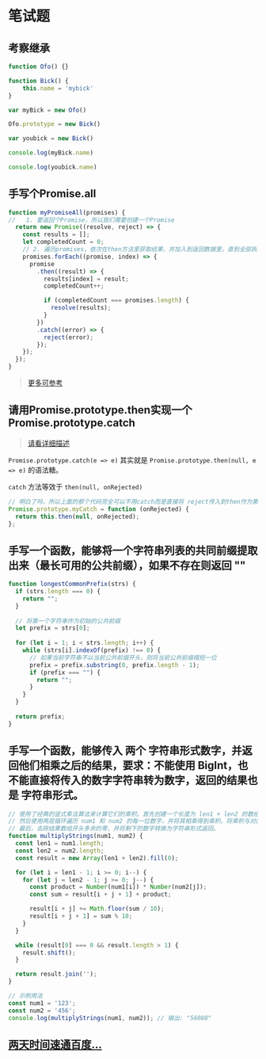 # 笔试题
## 考察继承
```js
function Ofo() {}

function Bick() {
	this.name = 'mybick'
}

var myBick = new Ofo()

Ofo.prototype = new Bick()

var youbick = new Bick()

console.log(myBick.name)

console.log(youbick.name)
```
## 手写个Promise.all
```js
function myPromiseAll(promises) {
//   1. 要返回个Promise，所以我们需要创建一个Promise
  return new Promise((resolve, reject) => {
    const results = [];
    let completedCount = 0;
    // 2. 遍历promises，依次在then方法里获取结果，并加入到返回数据里，直到全部执行完毕时则resolve
    promises.forEach((promise, index) => {
      promise
        .then((result) => {
          results[index] = result;
          completedCount++;

          if (completedCount === promises.length) {
            resolve(results);
          }
        })
        .catch((error) => {
          reject(error);
        });
    });
  });
}
```
> [更多可参考](https://juejin.cn/post/7069805387490263047?searchId=20240429104248A00607F81C1FD174FF77#heading-15)
## 请用Promise.prototype.then实现一个Promise.prototype.catch
> [请看详细描述](./../../js/promise%E7%AE%80%E5%8D%95%E5%85%A5%E9%97%A8.md)

`Promise.prototype.catch(e => e)` 其实就是 `Promise.prototype.then(null, e => e)` 的语法糖。

`catch` 方法等效于 `then(null, onRejected)`

```js
// 明白了吗，所以上面的那个代码完全可以不用catch而是直接将 reject传入到then作为第二个参数即可。
Promise.prototype.myCatch = function (onRejected) {
  return this.then(null, onRejected);
};
```

## 手写一个函数，能够将一个字符串列表的共同前缀提取出来（最长可用的公共前缀），如果不存在则返回 ""
```js
function longestCommonPrefix(strs) {
  if (strs.length === 0) {
    return "";
  }
  
  // 将第一个字符串作为初始的公共前缀
  let prefix = strs[0];
  
  for (let i = 1; i < strs.length; i++) {
    while (strs[i].indexOf(prefix) !== 0) {
      // 如果当前字符串不以当前公共前缀开头，则将当前公共前缀缩短一位
      prefix = prefix.substring(0, prefix.length - 1);
      if (prefix === "") {
        return "";
      }
    }
  }
  
  return prefix;
}
```
## 手写一个函数，能够传入 两个 字符串形式数字，并返回他们相乘之后的结果，要求：不能使用 BigInt，也不能直接将传入的数字字符串转为数字，返回的结果也是 字符串形式。
```js
// 使用了经典的竖式乘法算法来计算它们的乘积。首先创建一个长度为 len1 + len2 的数组 result，用于存储乘积的每一位。
// 然后使用两层循环遍历 num1 和 num2 的每一位数字，并将其相乘得到乘积。将乘积与对应位置上已有的结果相加，并处理进位。
// 最后，去除结果数组开头多余的零，并将剩下的数字转换为字符串形式返回。
function multiplyStrings(num1, num2) {
  const len1 = num1.length;
  const len2 = num2.length;
  const result = new Array(len1 + len2).fill(0);

  for (let i = len1 - 1; i >= 0; i--) {
    for (let j = len2 - 1; j >= 0; j--) {
      const product = Number(num1[i]) * Number(num2[j]);
      const sum = result[i + j + 1] + product;

      result[i + j] += Math.floor(sum / 10);
      result[i + j + 1] = sum % 10;
    }
  }

  while (result[0] === 0 && result.length > 1) {
    result.shift();
  }

  return result.join('');
}

// 示例用法
const num1 = '123';
const num2 = '456';
console.log(multiplyStrings(num1, num2)); // 输出: "56088"
```

## [两天时间速通百度...](https://juejin.cn/post/7362756601727074343#heading-14)